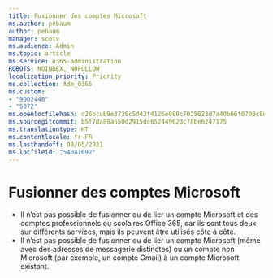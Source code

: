```yaml
---
title: Fusionner des comptes Microsoft
ms.author: pebaum
author: pebaum
manager: scotv
ms.audience: Admin
ms.topic: article
ms.service: o365-administration
ROBOTS: NOINDEX, NOFOLLOW
localization_priority: Priority
ms.collection: Adm_O365
ms.custom:
- "9002448"
- "5072"
ms.openlocfilehash: c26bcab9e3726c5d43f4126e088c7025623d7a40b66f0700c8d5e7edf1261986
ms.sourcegitcommit: b5f7da89a650d2915dc652449623c78be6247175
ms.translationtype: HT
ms.contentlocale: fr-FR
ms.lasthandoff: 08/05/2021
ms.locfileid: "54041692"
---
```

# <a name="merge-microsoft-accounts"></a>Fusionner des comptes Microsoft

- Il n’est pas possible de fusionner ou de lier un compte Microsoft et des comptes professionnels ou scolaires Office 365, car ils sont tous deux sur différents services, mais ils peuvent être utilisés côte à côte.
- Il n’est pas possible de fusionner ou de lier un compte Microsoft (même avec des adresses de messagerie distinctes) ou un compte non Microsoft (par exemple, un compte Gmail) à un compte Microsoft existant.
